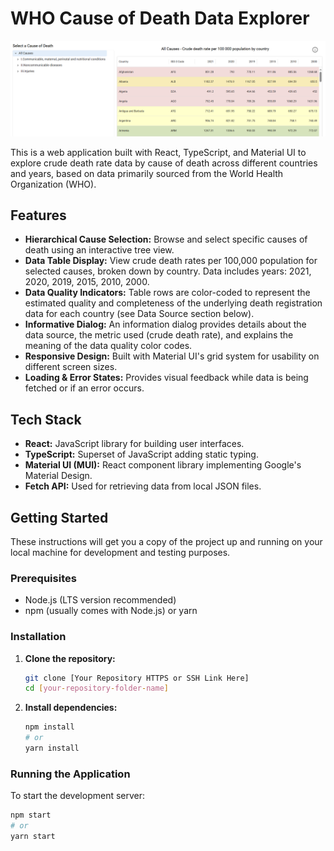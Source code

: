 # WHO Cause of Death Data Explorer

![Screenshot Placeholder](deathtables_screenshot.png)

This is a web application built with React, TypeScript, and Material UI to explore crude death rate data by cause of death across different countries and years, based on data primarily sourced from the World Health Organization (WHO).

## Features

*   **Hierarchical Cause Selection:** Browse and select specific causes of death using an interactive tree view.
*   **Data Table Display:** View crude death rates per 100,000 population for selected causes, broken down by country. Data includes years: 2021, 2020, 2019, 2015, 2010, 2000.
*   **Data Quality Indicators:** Table rows are color-coded to represent the estimated quality and completeness of the underlying death registration data for each country (see Data Source section below).
*   **Informative Dialog:** An information dialog provides details about the data source, the metric used (crude death rate), and explains the meaning of the data quality color codes.
*   **Responsive Design:** Built with Material UI's grid system for usability on different screen sizes.
*   **Loading & Error States:** Provides visual feedback while data is being fetched or if an error occurs.

## Tech Stack

*   **React:** JavaScript library for building user interfaces.
*   **TypeScript:** Superset of JavaScript adding static typing.
*   **Material UI (MUI):** React component library implementing Google's Material Design.
*   **Fetch API:** Used for retrieving data from local JSON files.

## Getting Started

These instructions will get you a copy of the project up and running on your local machine for development and testing purposes.

### Prerequisites

*   Node.js (LTS version recommended)
*   npm (usually comes with Node.js) or yarn

### Installation

1.  **Clone the repository:**
    ```bash
    git clone [Your Repository HTTPS or SSH Link Here]
    cd [your-repository-folder-name]
    ```

2.  **Install dependencies:**
    ```bash
    npm install
    # or
    yarn install
    ```

### Running the Application

To start the development server:

```bash
npm start
# or
yarn start